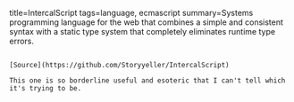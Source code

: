 title=IntercalScript
tags=language, ecmascript
summary=Systems programming language for the web that combines a simple and consistent syntax with a static type system that completely eliminates runtime type errors.
~~~~~~

[Source](https://github.com/Storyyeller/IntercalScript)

This one is so borderline useful and esoteric that I can't tell which it's trying to be.
